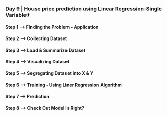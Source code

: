 ### Day 9 | House price prediction using Linear Regression-Single Variable✈

#### Step 1 --> Finding the Problem - Application
#### Step 2 --> Collecting Dataset
#### Step 3 --> Load & Summarize Dataset
#### Step 4 --> Visualizing Dataset
#### Step 5 --> Segregating Dataset into X & Y
#### Step 6 --> Training - Using Liner Regression Algorithm
#### Step 7 --> Prediction
#### Step 8 --> Check Out Model is Right?